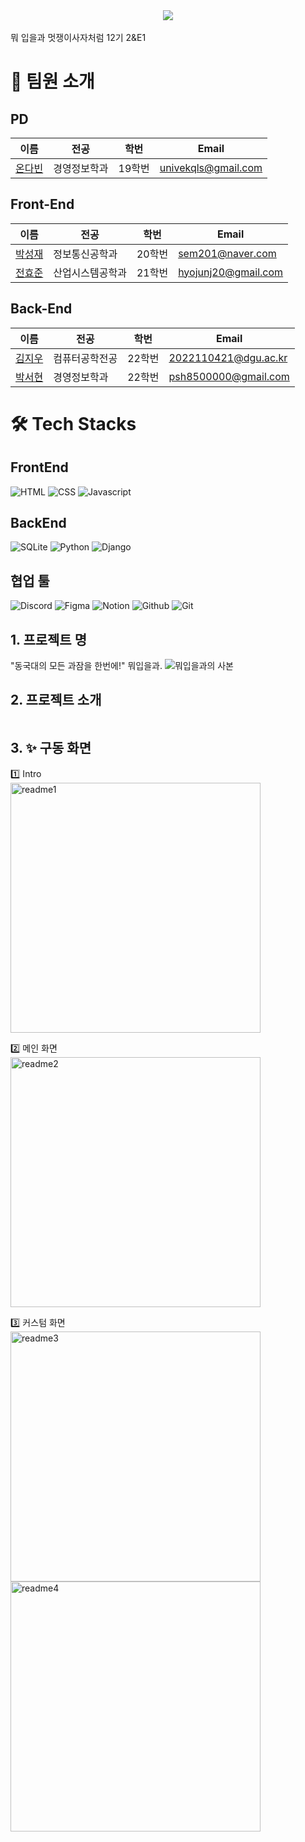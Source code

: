 <div align="center">
  <img src="https://capsule-render.vercel.app/api?type=waving&color=0:b972e9,100:d9a7fb&height=180&text=Welcome%20to%202NE1!&animation=fadeIn&fontColor=000000&fontSize=60" />
</div>
<br>
뭐 입을과
멋쟁이사자처럼 12기 2&E1
<br/>

# 👋 팀원 소개

## PD

| 이름                                       | 전공           | 학번   | Email                |
| ------------------------------------------ | -------------- | ------ | -------------------- |
| [온다빈](https://github.com/datarchive)    | 경영정보학과   | 19학번 | univekqls@gmail.com   |

## Front-End

| 이름                                       | 전공           | 학번   | Email                |
| ------------------------------------------ | -------------- | ------ | -------------------- |
| [박성재](https://github.com/sem201)        | 정보통신공학과 | 20학번 | sem201@naver.com     |
| [전효준](https://github.com/iam-hyo)       | 산업시스템공학과 | 21학번 | hyojunj20@gmail.com  |

## Back-End

| 이름                                      | 전공           | 학번   | Email                |
| ----------------------------------------- | -------------- | ------ | -------------------- |
| [김지우](https://github.com/ryann1203)    | 컴퓨터공학전공 | 22학번 | 2022110421@dgu.ac.kr |
| [박서현](https://github.com/ParkSuhhyun)  | 경영정보학과   | 22학번 | psh8500000@gmail.com |

# 🛠️ Tech Stacks

## FrontEnd
![HTML](https://img.shields.io/badge/html5-E34F26?style=for-the-badge&logo=html5&logoColor=white) 
![CSS](https://img.shields.io/badge/css-1572B6?style=for-the-badge&logo=css3&logoColor=white)
![Javascript](https://img.shields.io/badge/Javascript-F7DF1E?style=for-the-badge&logo=Javascript&logoColor=white)

## BackEnd
![SQLite](https://img.shields.io/badge/sqlite-%2307405e.svg?style=for-the-badge&logo=sqlite&logoColor=white)
![Python](https://img.shields.io/badge/Python-3776AB?style=for-the-badge&logo=Python&logoColor=white)
![Django](https://img.shields.io/badge/Django-092E20?style=for-the-badge&logo=Django&logoColor=white)

## 협업 툴
![Discord](https://img.shields.io/badge/Discord-5865F2?style=for-the-badge&logo=Discord&logoColor=white)
![Figma](https://img.shields.io/badge/Figma-F24E1E?style=for-the-badge&logo=Figma&logoColor=white)
![Notion](https://img.shields.io/badge/Notion-000000?style=for-the-badge&logo=Notion&logoColor=white)
![Github](https://img.shields.io/badge/Github-181717?style=for-the-badge&logo=Github&logoColor=white)
![Git](https://img.shields.io/badge/Git-F05032?style=for-the-badge&logo=Git&logoColor=white)

## 1. 프로젝트 명

"동국대의 모든 과잠을 한번에!" 뭐입을과.
![뭐입을과의 사본](https://github.com/LikeLion-at-DGU/2024-simba-2-21/assets/130066603/1bede7c0-6b12-4e7b-b765-c86e7f72d91c)

## 2. 프로젝트 소개

> ~~~blabla

## 3. ✨ 구동 화면

1️⃣ Intro<br/>
<img width="400" alt="readme1" src="https://github.com/LikeLion-at-DGU/2024-simba-2-21/assets/130066603/4a7e48f9-ef01-4d6e-97b4-9a1603fedba3">

2️⃣ 메인 화면<br/>
<img width="400" alt="readme2" src="https://github.com/LikeLion-at-DGU/2024-simba-2-21/assets/130066603/7edccda1-9f75-4a9c-9a48-623c58a72991">

3️⃣ 커스텀 화면<br/>
<img width="400" alt="readme3" src="https://github.com/LikeLion-at-DGU/2024-simba-2-21/assets/130066603/21908c46-d0c1-4e4b-8a2d-7fa390ca8b23">
<br/>
<img width="400" alt="readme4" src="https://github.com/LikeLion-at-DGU/2024-simba-2-21/assets/130066603/6e540835-d583-4c3b-9467-6a5d5755a285">

